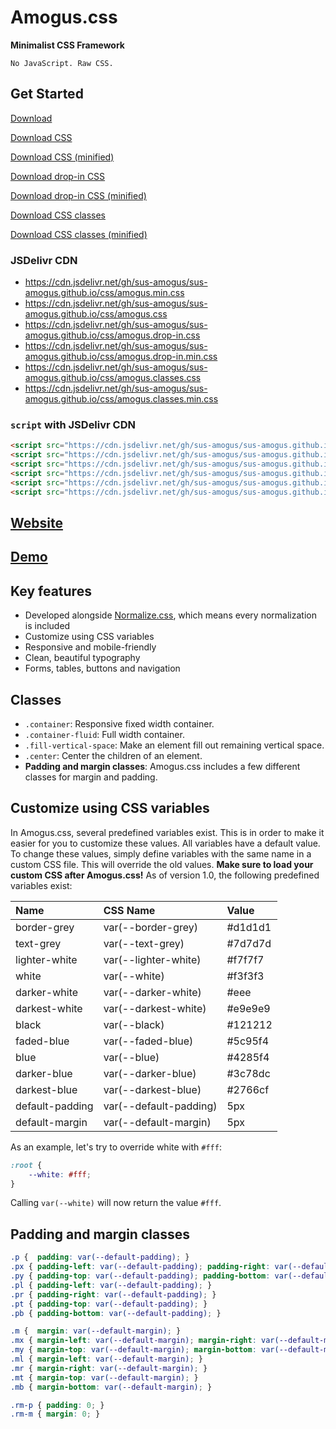 # Amogus.css
**Minimalist CSS Framework**
```
No JavaScript. Raw CSS.
```

## Get Started
[Download](https://github.com/sus-amogus/sus-amogus.github.io/archive/refs/heads/main.zip)

[Download CSS](https://raw.githubusercontent.com/sus-amogus/sus-amogus.github.io/main/css/amogus.css)

[Download CSS (minified)](https://raw.githubusercontent.com/sus-amogus/sus-amogus.github.io/main/css/amogus.min.css)

[Download drop-in CSS](https://raw.githubusercontent.com/sus-amogus/sus-amogus.github.io/main/css/amogus.drop-in.css)

[Download drop-in CSS (minified)](https://raw.githubusercontent.com/sus-amogus/sus-amogus.github.io/main/css/amogus.drop-in.min.css)

[Download CSS classes](https://raw.githubusercontent.com/sus-amogus/sus-amogus.github.io/main/css/amogus.classes.css)

[Download CSS classes (minified)](https://raw.githubusercontent.com/sus-amogus/sus-amogus.github.io/main/css/amogus.classes.min.css)

### JSDelivr CDN
* https://cdn.jsdelivr.net/gh/sus-amogus/sus-amogus.github.io/css/amogus.min.css
* https://cdn.jsdelivr.net/gh/sus-amogus/sus-amogus.github.io/css/amogus.css
* https://cdn.jsdelivr.net/gh/sus-amogus/sus-amogus.github.io/css/amogus.drop-in.css
* https://cdn.jsdelivr.net/gh/sus-amogus/sus-amogus.github.io/css/amogus.drop-in.min.css
* https://cdn.jsdelivr.net/gh/sus-amogus/sus-amogus.github.io/css/amogus.classes.css
* https://cdn.jsdelivr.net/gh/sus-amogus/sus-amogus.github.io/css/amogus.classes.min.css

### `script` with JSDelivr CDN
```HTML
<script src="https://cdn.jsdelivr.net/gh/sus-amogus/sus-amogus.github.io/css/amogus.min.css"></script>
<script src="https://cdn.jsdelivr.net/gh/sus-amogus/sus-amogus.github.io/css/amogus.css"></script>
<script src="https://cdn.jsdelivr.net/gh/sus-amogus/sus-amogus.github.io/css/amogus.drop-in.css"></script>
<script src="https://cdn.jsdelivr.net/gh/sus-amogus/sus-amogus.github.io/css/amogus.drop-in.min.css"></script>
<script src="https://cdn.jsdelivr.net/gh/sus-amogus/sus-amogus.github.io/css/amogus.classes.css"></script>
<script src="https://cdn.jsdelivr.net/gh/sus-amogus/sus-amogus.github.io/css/amogus.classes.min.css"></script>
```

## [Website](https://sus-amogus.github.io/index.html)

## [Demo](https://sus-amogus.github.io/demo.html)

## Key features
* Developed alongside [Normalize.css](https://github.com/necolas/normalize.css/), which means every normalization is included
* Customize using CSS variables
* Responsive and mobile-friendly
* Clean, beautiful typography
* Forms, tables, buttons and navigation

## Classes
* `.container`: Responsive fixed width container.
* `.container-fluid`: Full width container.
* `.fill-vertical-space`: Make an element fill out remaining vertical space.
* `.center`: Center the children of an element.
* **Padding and margin classes**: Amogus.css includes a few different classes for margin and padding.

## Customize using CSS variables
In Amogus.css, several predefined variables exist. This is in order to make it easier for you to customize these values. All variables have a default value. To change these values, simply define variables with the same name in a custom CSS file. This will override the old values. **Make sure to load your custom CSS after Amogus.css!**
As of version 1.0, the following predefined variables exist:

| Name | CSS Name | Value |
|:---|:---|:---|
|border-grey|var(--border-grey)|#d1d1d1|
|text-grey|var(--text-grey)|#7d7d7d|
|lighter-white|var(--lighter-white)|#f7f7f7|
|white|var(--white)|#f3f3f3|
|darker-white|var(--darker-white)|#eee|
|darkest-white|var(--darkest-white)|#e9e9e9|
|black|var(--black)|#121212|
|faded-blue|var(--faded-blue)|#5c95f4|
|blue|var(--blue)|#4285f4|
|darker-blue|var(--darker-blue)|#3c78dc|
|darkest-blue|var(--darkest-blue)|#2766cf|
|default-padding|var(--default-padding)|5px|
|default-margin|var(--default-margin)|5px|


As an example, let's try to override white with `#fff`:
```CSS
:root {
    --white: #fff;
}
```
Calling `var(--white)` will now return the value `#fff`.

## Padding and margin classes
```CSS
.p {  padding: var(--default-padding); }
.px { padding-left: var(--default-padding); padding-right: var(--default-padding); }
.py { padding-top: var(--default-padding); padding-bottom: var(--default-padding); }
.pl { padding-left: var(--default-padding); }
.pr { padding-right: var(--default-padding); }
.pt { padding-top: var(--default-padding); }
.pb { padding-bottom: var(--default-padding); }

.m {  margin: var(--default-margin); }
.mx { margin-left: var(--default-margin); margin-right: var(--default-margin); }
.my { margin-top: var(--default-margin); margin-bottom: var(--default-margin); }
.ml { margin-left: var(--default-margin); }
.mr { margin-right: var(--default-margin); }
.mt { margin-top: var(--default-margin); }
.mb { margin-bottom: var(--default-margin); }

.rm-p { padding: 0; }
.rm-m { margin: 0; }
```